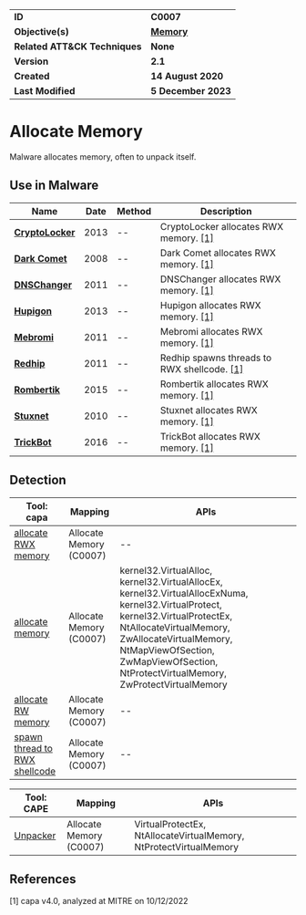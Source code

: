 <table>
<tr>
<td><b>ID</b></td>
<td><b>C0007</b></td>
</tr>
<tr>
<td><b>Objective(s)</b></td>
<td><b><a href="../memory">Memory</a></b></td>
</tr>
<tr>
<td><b>Related ATT&CK Techniques</b></td>
<td><b>None</b></td>
</tr>
<tr>
<td><b>Version</b></td>
<td><b>2.1</b></td>
</tr>
<tr>
<td><b>Created</b></td>
<td><b>14 August 2020</b></td>
</tr>
<tr>
<td><b>Last Modified</b></td>
<td><b>5 December 2023</b></td>
</tr>
</table>


# Allocate Memory

Malware allocates memory, often to unpack itself. 

## Use in Malware

|Name|Date|Method|Description|
|---|---|---|---|
|[**CryptoLocker**](../../xample-malware/cryptolocker.md)|2013|--|CryptoLocker allocates RWX memory. [[1]](#1)|
|[**Dark Comet**](../../xample-malware/dark-comet.md)|2008|--|Dark Comet allocates RWX memory. [[1]](#1)|
|[**DNSChanger**](../../xample-malware/dnschanger.md)|2011|--|DNSChanger allocates RWX memory. [[1]](#1)|
|[**Hupigon**](../../xample-malware/hupigon.md)|2013|--|Hupigon allocates RWX memory. [[1]](#1)|
|[**Mebromi**](../../xample-malware/mebromi.md)|2011|--|Mebromi allocates RWX memory. [[1]](#1)|
|[**Redhip**](../../xample-malware/redhip.md)|2011|--|Redhip spawns threads to RWX shellcode. [[1]](#1)|
|[**Rombertik**](../../xample-malware/rombertik.md)|2015|--|Rombertik allocates RWX memory. [[1]](#1)|
|[**Stuxnet**](../../xample-malware/stuxnet.md)|2010|--|Stuxnet allocates RWX memory. [[1]](#1)|
|[**TrickBot**](../../xample-malware/trickbot.md)|2016|--|TrickBot allocates RWX memory. [[1]](#1)|

## Detection

|Tool: capa|Mapping|APIs|
|---|---|---|
|[allocate RWX memory](https://github.com/mandiant/capa-rules/blob/master/host-interaction/process/inject/allocate-rwx-memory.yml)|Allocate Memory (C0007)|--|
|[allocate memory](https://github.com/mandiant/capa-rules/blob/master/lib/allocate-memory.yml)|Allocate Memory (C0007)|kernel32.VirtualAlloc, kernel32.VirtualAllocEx, kernel32.VirtualAllocExNuma, kernel32.VirtualProtect, kernel32.VirtualProtectEx, NtAllocateVirtualMemory, ZwAllocateVirtualMemory, NtMapViewOfSection, ZwMapViewOfSection, NtProtectVirtualMemory, ZwProtectVirtualMemory|
|[allocate RW memory](https://github.com/mandiant/capa-rules/blob/master/lib/allocate-rw-memory.yml)|Allocate Memory (C0007)|--|
|[spawn thread to RWX shellcode](https://github.com/mandiant/capa-rules/blob/master/load-code/shellcode/spawn-thread-to-rwx-shellcode.yml)|Allocate Memory (C0007)|--|

|Tool: CAPE|Mapping|APIs|
|---|---|---|
|[Unpacker](https://github.com/CAPESandbox/community/tree/master/modules/signatures/Unpacker.py)|Allocate Memory (C0007)|VirtualProtectEx, NtAllocateVirtualMemory, NtProtectVirtualMemory|

## References

<a name="1">[1]</a> capa v4.0, analyzed at MITRE on 10/12/2022

